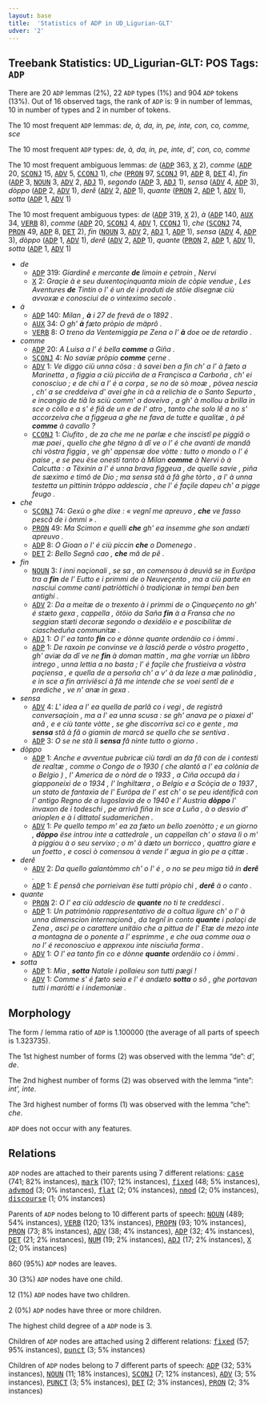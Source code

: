 ```yaml
---
layout: base
title:  'Statistics of ADP in UD_Ligurian-GLT'
udver: '2'
---
```


## Treebank Statistics: UD_Ligurian-GLT: POS Tags: `ADP`

There are 20 `ADP` lemmas (2%), 22 `ADP` types (1%) and 904 `ADP` tokens (13%).
Out of 16 observed tags, the rank of `ADP` is: 9 in number of lemmas, 10 in number of types and 2 in number of tokens.

The 10 most frequent `ADP` lemmas: <em>de, à, da, in, pe, inte, con, co, comme, sce</em>

The 10 most frequent `ADP` types:  <em>de, à, da, in, pe, inte, d', con, co, comme</em>

The 10 most frequent ambiguous lemmas: <em>de</em> (<tt><a href="lij_glt-pos-ADP.html">ADP</a></tt> 363, <tt><a href="lij_glt-pos-X.html">X</a></tt> 2), <em>comme</em> (<tt><a href="lij_glt-pos-ADP.html">ADP</a></tt> 20, <tt><a href="lij_glt-pos-SCONJ.html">SCONJ</a></tt> 15, <tt><a href="lij_glt-pos-ADV.html">ADV</a></tt> 5, <tt><a href="lij_glt-pos-CCONJ.html">CCONJ</a></tt> 1), <em>che</em> (<tt><a href="lij_glt-pos-PRON.html">PRON</a></tt> 97, <tt><a href="lij_glt-pos-SCONJ.html">SCONJ</a></tt> 91, <tt><a href="lij_glt-pos-ADP.html">ADP</a></tt> 8, <tt><a href="lij_glt-pos-DET.html">DET</a></tt> 4), <em>fin</em> (<tt><a href="lij_glt-pos-ADP.html">ADP</a></tt> 3, <tt><a href="lij_glt-pos-NOUN.html">NOUN</a></tt> 3, <tt><a href="lij_glt-pos-ADV.html">ADV</a></tt> 2, <tt><a href="lij_glt-pos-ADJ.html">ADJ</a></tt> 1), <em>segondo</em> (<tt><a href="lij_glt-pos-ADP.html">ADP</a></tt> 3, <tt><a href="lij_glt-pos-ADJ.html">ADJ</a></tt> 1), <em>sensa</em> (<tt><a href="lij_glt-pos-ADV.html">ADV</a></tt> 4, <tt><a href="lij_glt-pos-ADP.html">ADP</a></tt> 3), <em>dòppo</em> (<tt><a href="lij_glt-pos-ADP.html">ADP</a></tt> 2, <tt><a href="lij_glt-pos-ADV.html">ADV</a></tt> 1), <em>derê</em> (<tt><a href="lij_glt-pos-ADV.html">ADV</a></tt> 2, <tt><a href="lij_glt-pos-ADP.html">ADP</a></tt> 1), <em>quante</em> (<tt><a href="lij_glt-pos-PRON.html">PRON</a></tt> 2, <tt><a href="lij_glt-pos-ADP.html">ADP</a></tt> 1, <tt><a href="lij_glt-pos-ADV.html">ADV</a></tt> 1), <em>sotta</em> (<tt><a href="lij_glt-pos-ADP.html">ADP</a></tt> 1, <tt><a href="lij_glt-pos-ADV.html">ADV</a></tt> 1)

The 10 most frequent ambiguous types:  <em>de</em> (<tt><a href="lij_glt-pos-ADP.html">ADP</a></tt> 319, <tt><a href="lij_glt-pos-X.html">X</a></tt> 2), <em>à</em> (<tt><a href="lij_glt-pos-ADP.html">ADP</a></tt> 140, <tt><a href="lij_glt-pos-AUX.html">AUX</a></tt> 34, <tt><a href="lij_glt-pos-VERB.html">VERB</a></tt> 8), <em>comme</em> (<tt><a href="lij_glt-pos-ADP.html">ADP</a></tt> 20, <tt><a href="lij_glt-pos-SCONJ.html">SCONJ</a></tt> 4, <tt><a href="lij_glt-pos-ADV.html">ADV</a></tt> 1, <tt><a href="lij_glt-pos-CCONJ.html">CCONJ</a></tt> 1), <em>che</em> (<tt><a href="lij_glt-pos-SCONJ.html">SCONJ</a></tt> 74, <tt><a href="lij_glt-pos-PRON.html">PRON</a></tt> 49, <tt><a href="lij_glt-pos-ADP.html">ADP</a></tt> 8, <tt><a href="lij_glt-pos-DET.html">DET</a></tt> 2), <em>fin</em> (<tt><a href="lij_glt-pos-NOUN.html">NOUN</a></tt> 3, <tt><a href="lij_glt-pos-ADV.html">ADV</a></tt> 2, <tt><a href="lij_glt-pos-ADJ.html">ADJ</a></tt> 1, <tt><a href="lij_glt-pos-ADP.html">ADP</a></tt> 1), <em>sensa</em> (<tt><a href="lij_glt-pos-ADV.html">ADV</a></tt> 4, <tt><a href="lij_glt-pos-ADP.html">ADP</a></tt> 3), <em>dòppo</em> (<tt><a href="lij_glt-pos-ADP.html">ADP</a></tt> 1, <tt><a href="lij_glt-pos-ADV.html">ADV</a></tt> 1), <em>derê</em> (<tt><a href="lij_glt-pos-ADV.html">ADV</a></tt> 2, <tt><a href="lij_glt-pos-ADP.html">ADP</a></tt> 1), <em>quante</em> (<tt><a href="lij_glt-pos-PRON.html">PRON</a></tt> 2, <tt><a href="lij_glt-pos-ADP.html">ADP</a></tt> 1, <tt><a href="lij_glt-pos-ADV.html">ADV</a></tt> 1), <em>sotta</em> (<tt><a href="lij_glt-pos-ADP.html">ADP</a></tt> 1, <tt><a href="lij_glt-pos-ADV.html">ADV</a></tt> 1)


* <em>de</em>
  * <tt><a href="lij_glt-pos-ADP.html">ADP</a></tt> 319: <em>Giardinê e mercante <b>de</b> limoin e çetroin , Nervi</em>
  * <tt><a href="lij_glt-pos-X.html">X</a></tt> 2: <em>Graçie à e seu duxentoçinquanta mioin de còpie vendue , Les Aventures <b>de</b> Tintin o l' é un de i produti de stöie disegnæ ciù avvoxæ e conosciui de o vinteximo secolo .</em>
* <em>à</em>
  * <tt><a href="lij_glt-pos-ADP.html">ADP</a></tt> 140: <em>Milan , <b>à</b> i 27 de frevâ de o 1892 .</em>
  * <tt><a href="lij_glt-pos-AUX.html">AUX</a></tt> 34: <em>O gh' <b>à</b> fæto pròpio de mäprô .</em>
  * <tt><a href="lij_glt-pos-VERB.html">VERB</a></tt> 8: <em>O treno da Ventemiggia pe Zena o l' <b>à</b> doe oe de retardio .</em>
* <em>comme</em>
  * <tt><a href="lij_glt-pos-ADP.html">ADP</a></tt> 20: <em>A Luisa a l' é bella <b>comme</b> a Giña .</em>
  * <tt><a href="lij_glt-pos-SCONJ.html">SCONJ</a></tt> 4: <em>No saviæ pròpio <b>comme</b> çerne .</em>
  * <tt><a href="lij_glt-pos-ADV.html">ADV</a></tt> 1: <em>Ve diggo ciù unna cösa : â savei ben a fin ch' a l' à fæto a Marinetta , a figgia a ciù picciña de a Françisca a Carboña , ch' ei conosciuo ; e de chi a l' é a corpa , se no de sò moæ , pövea nescia , ch' a se creddeiva d' avei ghe in cà a relichia de o Santo Sepurto , e incangio de tiâ la sciù comm' a doveiva , a gh' à mollou a brilla in sce o còllo e a s' é fiâ de un e de l' atro , tanto che solo lê a no s' accorzeiva che a figgeua a ghe ne fava de tutte e qualitæ , à pê <b>comme</b> à cavallo ?</em>
  * <tt><a href="lij_glt-pos-CCONJ.html">CCONJ</a></tt> 1: <em>Ciufito , de za che me ne parlæ e che inscistî pe piggiâ o mæ paei , quello che ghe tëgno à dî ve o l' é che avanti de mandâ chì vòstra figgia , ve gh' appensæ doe vòtte : tutto o mondo o l' é paise , e se peu ëse onesti tanto à Milan <b>comme</b> à Nervi ò à Calcutta : a Tëxinin a l' é unna brava figgeua , de quelle savie , piña de sæximo e timô de Dio ; ma sensa stâ à fâ ghe tòrto , a l' à unna testetta un pittinin tròppo addescia , che l' é façile dapeu ch' a pigge feugo .</em>
* <em>che</em>
  * <tt><a href="lij_glt-pos-SCONJ.html">SCONJ</a></tt> 74: <em>Gexù o ghe dixe : « vegnî me apreuvo , <b>che</b> ve fasso pescâ de i òmmi » .</em>
  * <tt><a href="lij_glt-pos-PRON.html">PRON</a></tt> 49: <em>Ma Scimon e quelli <b>che</b> gh' ea insemme ghe son andæti apreuvo .</em>
  * <tt><a href="lij_glt-pos-ADP.html">ADP</a></tt> 8: <em>O Gioan o l' é ciù piccin <b>che</b> o Domenego .</em>
  * <tt><a href="lij_glt-pos-DET.html">DET</a></tt> 2: <em>Bello Segnô cao , <b>che</b> mâ de pê .</em>
* <em>fin</em>
  * <tt><a href="lij_glt-pos-NOUN.html">NOUN</a></tt> 3: <em>I inni naçionali , se sa , an comensou à deuviâ se in Euröpa tra a <b>fin</b> de l' Eutto e i primmi de o Neuveçento , ma a ciù parte en nasciui comme canti patriòttichi ò tradiçionæ in tempi ben ben antighi .</em>
  * <tt><a href="lij_glt-pos-ADV.html">ADV</a></tt> 2: <em>Da a meitæ de o trexento à i primmi de o Çinqueçento no gh' é stæto gexa , cappella , ötöio da Saña <b>fin</b> à a Fransa che no seggian stæti decoræ segondo o dexidëio e e poscibilitæ de ciascheduña communitæ .</em>
  * <tt><a href="lij_glt-pos-ADJ.html">ADJ</a></tt> 1: <em>O l' ea tanto <b>fin</b> co e dònne quante ordenäio co i òmmi .</em>
  * <tt><a href="lij_glt-pos-ADP.html">ADP</a></tt> 1: <em>De raxoin pe convinse ve à lasciâ perde o vòstro progetto , gh' aviæ da dî ve ne <b>fin</b> à doman mattin , ma ghe vorriæ un libbro intrego , unna lettia a no basta ; l' é façile che frustieiva a vòstra paçiensa , e quella de a persoña ch' a v' à da leze a mæ palinòdia , e in sce a fin arriviësci à fâ me intende che se voei sentî de e prediche , ve n' anæ in gexa .</em>
* <em>sensa</em>
  * <tt><a href="lij_glt-pos-ADV.html">ADV</a></tt> 4: <em>L' idea a l' ea quella de parlâ co i vegi , de registrâ conversaçioin , ma a l' ea unna scusa : se gh' anava pe o piaxei d' anâ , e e ciù tante vòtte , se ghe discorriva scì co e gente , ma <b>sensa</b> stâ à fâ o giamin de marcâ se quello che se sentiva .</em>
  * <tt><a href="lij_glt-pos-ADP.html">ADP</a></tt> 3: <em>O se ne stà lì <b>sensa</b> fâ ninte tutto o giorno .</em>
* <em>dòppo</em>
  * <tt><a href="lij_glt-pos-ADP.html">ADP</a></tt> 1: <em>Anche e avventue pubricæ ciù tardi an da fâ con de i contesti de realtæ , comme o Congo de o 1930 ( che alantô a l' ea colònia de o Belgio ) , l' America de o nòrd de o 1933 , a Ciña occupâ da i giapponeixi de o 1934 , l' Inghiltæra , o Belgio e a Scòçia de o 1937 , un stato de fantaxia de l' Euröpa de l' est ch' o se peu identificâ con l' antigo Regno de a Iugoslavia de o 1940 e l' Austria <b>dòppo</b> l' invaxon de i todeschi , pe arrivâ fiña in sce a Luña , à o desvio d' arioplen e à i dittatoî sudamerichen .</em>
  * <tt><a href="lij_glt-pos-ADV.html">ADV</a></tt> 1: <em>Pe quello tempo m' ea za fæto un bello zoenòtto ; e un giorno , <b>dòppo</b> ëse introu inte a cattedrale , un cappellan ch' o stava lì o m' à piggiou à o seu servixo ; o m' à dæto un borricco , quattro giare e un foetto , e coscì ò comensou à vende l' ægua in gio pe a çittæ .</em>
* <em>derê</em>
  * <tt><a href="lij_glt-pos-ADV.html">ADV</a></tt> 2: <em>Da quello galantòmmo ch' o l' é , o no se peu miga tiâ in <b>derê</b> .</em>
  * <tt><a href="lij_glt-pos-ADP.html">ADP</a></tt> 1: <em>E pensâ che porrieivan ëse tutti pròpio chì , <b>derê</b> à o canto .</em>
* <em>quante</em>
  * <tt><a href="lij_glt-pos-PRON.html">PRON</a></tt> 2: <em>O l' ea ciù addescio de <b>quante</b> no ti te creddesci .</em>
  * <tt><a href="lij_glt-pos-ADP.html">ADP</a></tt> 1: <em>Un patrimònio rappresentativo de a coltua ligure ch' o l' à unna dimenscion internaçionâ , da tegnî in conto <b>quante</b> i palaçi de Zena , ascì pe o carattere unitäio che a pittua de l' Etæ de mezo inte a montagna de o ponente a l' esprimme , e che oua comme oua o no l' é reconosciuo e apprexou inte nisciuña forma .</em>
  * <tt><a href="lij_glt-pos-ADV.html">ADV</a></tt> 1: <em>O l' ea tanto fin co e dònne <b>quante</b> ordenäio co i òmmi .</em>
* <em>sotta</em>
  * <tt><a href="lij_glt-pos-ADP.html">ADP</a></tt> 1: <em>Mia , <b>sotta</b> Natale i pollaieu son tutti pægi !</em>
  * <tt><a href="lij_glt-pos-ADV.html">ADV</a></tt> 1: <em>Comme s' é fæto seia e l' é andæto <b>sotta</b> o sô , ghe portavan tutti i maròtti e i indemoniæ .</em>

## Morphology

The form / lemma ratio of `ADP` is 1.100000 (the average of all parts of speech is 1.323735).

The 1st highest number of forms (2) was observed with the lemma “de”: <em>d', de</em>.

The 2nd highest number of forms (2) was observed with the lemma “inte”: <em>int', inte</em>.

The 3rd highest number of forms (1) was observed with the lemma “che”: <em>che</em>.

`ADP` does not occur with any features.


## Relations

`ADP` nodes are attached to their parents using 7 different relations: <tt><a href="lij_glt-dep-case.html">case</a></tt> (741; 82% instances), <tt><a href="lij_glt-dep-mark.html">mark</a></tt> (107; 12% instances), <tt><a href="lij_glt-dep-fixed.html">fixed</a></tt> (48; 5% instances), <tt><a href="lij_glt-dep-advmod.html">advmod</a></tt> (3; 0% instances), <tt><a href="lij_glt-dep-flat.html">flat</a></tt> (2; 0% instances), <tt><a href="lij_glt-dep-nmod.html">nmod</a></tt> (2; 0% instances), <tt><a href="lij_glt-dep-discourse.html">discourse</a></tt> (1; 0% instances)

Parents of `ADP` nodes belong to 10 different parts of speech: <tt><a href="lij_glt-pos-NOUN.html">NOUN</a></tt> (489; 54% instances), <tt><a href="lij_glt-pos-VERB.html">VERB</a></tt> (120; 13% instances), <tt><a href="lij_glt-pos-PROPN.html">PROPN</a></tt> (93; 10% instances), <tt><a href="lij_glt-pos-PRON.html">PRON</a></tt> (73; 8% instances), <tt><a href="lij_glt-pos-ADV.html">ADV</a></tt> (38; 4% instances), <tt><a href="lij_glt-pos-ADP.html">ADP</a></tt> (32; 4% instances), <tt><a href="lij_glt-pos-DET.html">DET</a></tt> (21; 2% instances), <tt><a href="lij_glt-pos-NUM.html">NUM</a></tt> (19; 2% instances), <tt><a href="lij_glt-pos-ADJ.html">ADJ</a></tt> (17; 2% instances), <tt><a href="lij_glt-pos-X.html">X</a></tt> (2; 0% instances)

860 (95%) `ADP` nodes are leaves.

30 (3%) `ADP` nodes have one child.

12 (1%) `ADP` nodes have two children.

2 (0%) `ADP` nodes have three or more children.

The highest child degree of a `ADP` node is 3.

Children of `ADP` nodes are attached using 2 different relations: <tt><a href="lij_glt-dep-fixed.html">fixed</a></tt> (57; 95% instances), <tt><a href="lij_glt-dep-punct.html">punct</a></tt> (3; 5% instances)

Children of `ADP` nodes belong to 7 different parts of speech: <tt><a href="lij_glt-pos-ADP.html">ADP</a></tt> (32; 53% instances), <tt><a href="lij_glt-pos-NOUN.html">NOUN</a></tt> (11; 18% instances), <tt><a href="lij_glt-pos-SCONJ.html">SCONJ</a></tt> (7; 12% instances), <tt><a href="lij_glt-pos-ADV.html">ADV</a></tt> (3; 5% instances), <tt><a href="lij_glt-pos-PUNCT.html">PUNCT</a></tt> (3; 5% instances), <tt><a href="lij_glt-pos-DET.html">DET</a></tt> (2; 3% instances), <tt><a href="lij_glt-pos-PRON.html">PRON</a></tt> (2; 3% instances)

